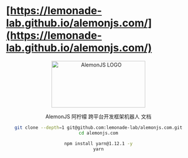 # [https://lemonade-lab.github.io/alemonjs.com/](https://lemonade-lab.github.io/alemonjs.com/)

 

<div align="center">
  <a 
  href="https://lemonade-lab.github.io/alemonjs.com/" 
  target="_blank" 
  rel="noopener noreferrer">
  <img 
   width="256" 
   height="128"
   src="https://lemonade-lab.github.io/alemonjs.com/img/alemon.jpg" 
   alt="AlemonJS LOGO"
   >
  </a>
</div>

<div align="center">

AlemonJS 阿柠檬 跨平台开发框架机器人 文档

```sh
git clone --depth=1 git@github.com:lemonade-lab/alemonjs.com.git
cd alemonjs.com
```

```sh
npm install yarn@1.12.1 -y
yarn
```
